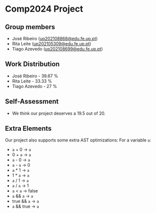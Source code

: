 # Comp2024 Project

## Group members

- José Ribeiro (up202108868@edu.fe.up.pt)
- Rita Leite (up202105309@edu.fe.up.pt)
- Tiago Azevedo (up202108699@edu.fe.up.pt)

## Work Distribution

- José Ribeiro - 39.67 %
- Rita Leite - 33.33 %
- Tiago Azevedo - 27 %

## Self-Assessment

- We think our project deserves a 19.5 out of 20.

## Extra Elements

Our project also supports some extra AST optimizations:
For a variable `a`:
- `a` + 0 -> `a`
- 0 + `a` -> `a`
- `a` - 0 -> `a`
- `a` - `a` -> 0
- `a` * 1 -> `a`
- 1 * `a` -> `a`
- `a` / 1 -> `a`
- `a` / `a` -> 1
- `a` < `a` -> false
- `a` && `a` -> `a`
- true && `a` -> `a`
- `a` && true -> `a`
